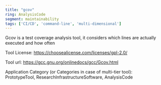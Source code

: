 ```yaml
---
title: "gcov"
ring: AnalysisCode
segment: maintainability
tags: ['CI/CD', 'command-line', 'multi-dimensional']
---
```

Gcov is a test coverage analysis tool, it considers which lines are actually executed and how often

Tool License: https://choosealicense.com/licenses/gpl-2.0/

Tool url: https://gcc.gnu.org/onlinedocs/gcc/Gcov.html

Application Category (or Categories in case of multi-tier tool): PrototypeTool, ResearchInfrastructureSoftware, AnalysisCode

